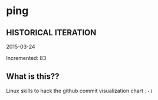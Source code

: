 # ping

## HISTORICAL ITERATION
2015-03-24

Incremented: 83

## What is this?? 
Linux skills to hack the github commit visualization chart `;-)`
